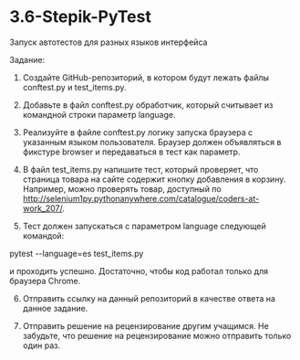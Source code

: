 # 3.6-Stepik-PyTest
 Запуск автотестов для разных языков интерфейса

 Задание: 
1. Создайте GitHub-репозиторий, в котором будут лежать файлы conftest.py и test_items.py.

2. Добавьте в файл conftest.py обработчик, который считывает из командной строки параметр language.

3. Реализуйте в файле conftest.py логику запуска браузера с указанным языком пользователя. Браузер должен объявляться в фикстуре browser и передаваться в тест как параметр.

4. В файл test_items.py напишите тест, который проверяет, что страница товара на сайте содержит кнопку добавления в корзину. Например, можно проверять товар, доступный по http://selenium1py.pythonanywhere.com/catalogue/coders-at-work_207/.

5. Тест должен запускаться с параметром language следующей командой:

pytest --language=es test_items.py

и проходить успешно. Достаточно, чтобы код работал только для браузера Сhrome.

6. Отправить ссылку на данный репозиторий в качестве ответа на данное задание.

7. Отправить решение на рецензирование другим учащимся. Не забудьте, что решение на рецензирование можно отправить только один раз.
